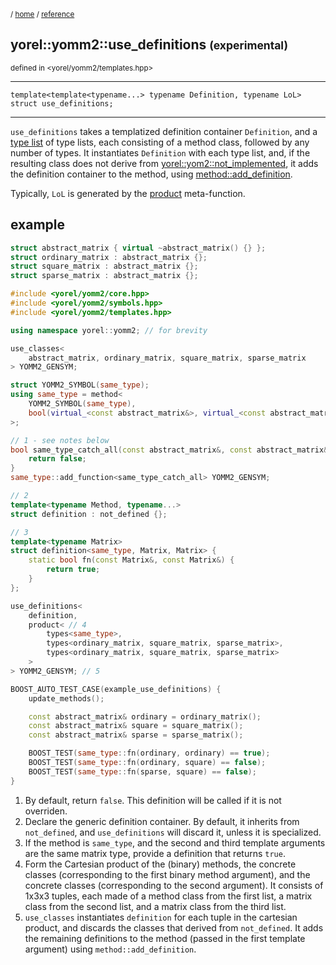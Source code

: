 
<sub>/ [home](/README.md) / [reference](README.md) </sub>
## yorel::yomm2::use_definitions <small>(experimental)</small>
<sub>defined in <yorel/yomm2/templates.hpp></sub>
<!-- -->
---
```
template<template<typename...> typename Definition, typename LoL>
struct use_definitions;
```
---

`use_definitions` takes a templatized definition container `Definition`, and
a [type list](types.md) of type lists, each consisting of a method class,
followed by any number of types. It instantiates `Definition` with each type
list, and, if the resulting class does not derive from
[yorel::yom2::not_implemented](not_implemented.md), it adds the definition
container to the method, using
[method::add_definition](method.md#add_definition).

Typically, `LoL` is generated by the [product](product.md) meta-function.

## example


```c++
struct abstract_matrix { virtual ~abstract_matrix() {} };
struct ordinary_matrix : abstract_matrix {};
struct square_matrix : abstract_matrix {};
struct sparse_matrix : abstract_matrix {};

#include <yorel/yomm2/core.hpp>
#include <yorel/yomm2/symbols.hpp>
#include <yorel/yomm2/templates.hpp>

using namespace yorel::yomm2; // for brevity

use_classes<
    abstract_matrix, ordinary_matrix, square_matrix, sparse_matrix
> YOMM2_GENSYM;

struct YOMM2_SYMBOL(same_type);
using same_type = method<
    YOMM2_SYMBOL(same_type),
    bool(virtual_<const abstract_matrix&>, virtual_<const abstract_matrix&>)
>;

// 1 - see notes below
bool same_type_catch_all(const abstract_matrix&, const abstract_matrix&) {
    return false;
}
same_type::add_function<same_type_catch_all> YOMM2_GENSYM;

// 2
template<typename Method, typename...>
struct definition : not_defined {};

// 3
template<typename Matrix>
struct definition<same_type, Matrix, Matrix> {
    static bool fn(const Matrix&, const Matrix&) {
        return true;
    }
};

use_definitions<
    definition,
    product< // 4
        types<same_type>,
        types<ordinary_matrix, square_matrix, sparse_matrix>, 
        types<ordinary_matrix, square_matrix, sparse_matrix>
    >
> YOMM2_GENSYM; // 5

BOOST_AUTO_TEST_CASE(example_use_definitions) {
    update_methods();

    const abstract_matrix& ordinary = ordinary_matrix();
    const abstract_matrix& square = square_matrix();
    const abstract_matrix& sparse = sparse_matrix();

    BOOST_TEST(same_type::fn(ordinary, ordinary) == true);
    BOOST_TEST(same_type::fn(ordinary, square) == false);
    BOOST_TEST(same_type::fn(sparse, square) == false);
}
```


1. By default, return `false`. This definition will be called if it is not
   overriden.
2. Declare the generic definition container. By default, it inherits from
   `not_defined`, and `use_definitions` will discard it, unless it is
   specialized.
3. If the method is `same_type`, and the second and third template arguments
   are the same matrix type, provide a definition that returns `true`.
4. Form the Cartesian product of the (binary) methods, the concrete classes
   (corresponding to the first binary method argument), and the concrete
   classes (corresponding to the second argument). It consists of 1x3x3
   tuples, each made of a method class from the first list, a matrix class
   from the second list, and a matrix class from the third list.
5. `use_classes` instantiates `definition` for each tuple in the cartesian
   product, and discards the classes that derived from `not_defined`. It adds
   the remaining definitions to the method (passed in the first template
   argument) using `method::add_definition`.


